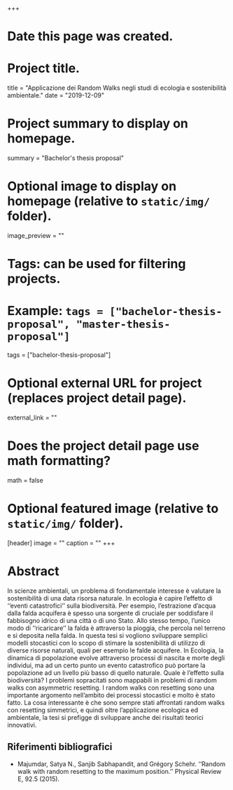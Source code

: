 +++
# Date this page was created.

# Project title.
title = "Applicazione dei Random Walks negli studi di ecologia e sostenibilità ambientale."
date = "2019-12-09"

# Project summary to display on homepage.
summary = "Bachelor's thesis proposal"

# Optional image to display on homepage (relative to `static/img/` folder).
image_preview = ""

# Tags: can be used for filtering projects.
# Example: `tags = ["bachelor-thesis-proposal", "master-thesis-proposal"]`
tags = ["bachelor-thesis-proposal"]

# Optional external URL for project (replaces project detail page).
external_link = ""

# Does the project detail page use math formatting?
math = false

# Optional featured image (relative to `static/img/` folder).
[header]
image = ""
caption = ""
+++

<!--## Info
<ul style="list-style-type:none">
  <li><b>Thesis type:</b> theoretical</li>
  <li><b>Supervisor:</b> Samir Suweis, email: <a href="">samir.suweis@pd.infn.it</a></li>
  <li><b>Co-supervisor:</b> Marco Baiesi, email: <a href="">marco.baiesi@pd.infn.it</a></li>
</ul>  -->

# Abstract
In scienze ambientali, un problema di fondamentale interesse è valutare la sostenibilità di una data risorsa naturale. In ecologia è capire l’effetto di ‘‘eventi catastrofici’’ sulla biodiversità. Per esempio, l’estrazione d’acqua dalla falda acquifera è spesso una sorgente di cruciale per soddisfare il fabbisogno idrico di una città o di uno Stato. Allo stesso tempo, l’unico modo di ‘‘ricaricare’’ la falda è attraverso la pioggia, che percola nel terreno e si deposita nella falda. In questa tesi si vogliono sviluppare semplici modelli stocastici con lo scopo di stimare la sostenibilità di utilizzo di diverse risorse naturali, quali per esempio le falde acquifere. 
In Ecologia, la dinamica di popolazione evolve attraverso processi di nascita e morte degli individui, ma ad un certo punto un evento catastrofico può portare la popolazione ad un livello più basso di quello naturale. Quale è l’effetto sulla biodiversità?
I problemi sopracitati sono mappabili in problemi di random walks con asymmetric resetting. I random walks con resetting sono una importante argomento nell’ambito dei processi stocastici e molto è stato fatto. La cosa interessante è che sono sempre stati affrontati random walks con resetting simmetrici, e quindi oltre l’applicazione ecologica ed ambientale, la tesi si prefigge di sviluppare anche dei risultati teorici innovativi.

## Riferimenti bibliografici
* Majumdar, Satya N., Sanjib Sabhapandit, and Grégory Schehr. ‘‘Random walk with random resetting to the maximum position.’’ Physical Review E, 92.5 (2015).
